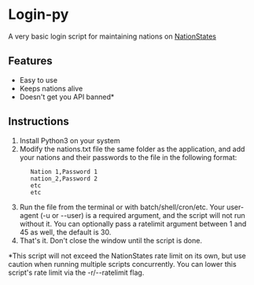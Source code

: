 # Login-py
A very basic login script for maintaining nations on [NationStates](https://www.nationstates.net)
## Features
- Easy to use
- Keeps nations alive
- Doesn't get you API banned*
## Instructions
1. Install Python3 on your system
2. Modify the nations.txt file the same folder as the application, and add your nations and their passwords to the file in the following format:
    ```
       Nation 1,Password 1
       nation_2,Password 2
       etc
       etc
    ```
3. Run the file from the terminal or with batch/shell/cron/etc. Your user-agent (-u or --user) is a required argument, and the script will not run without it. You can optionally pass a ratelimit argument between 1 and 45 as well, the default is 30. 
4. That's it. Don't close the window until the script is done. 


\*This script will not exceed the NationStates rate limit on its own, but use caution when running multiple scripts concurrently. You can lower this script's rate limit via the -r/--ratelimit flag. 
